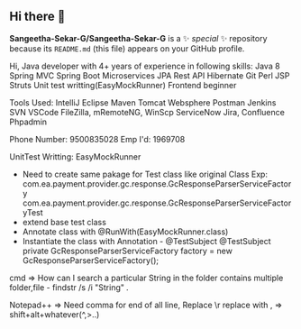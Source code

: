 ## Hi there 👋

**Sangeetha-Sekar-G/Sangeetha-Sekar-G** is a ✨ _special_ ✨ repository because its `README.md` (this file) appears on your GitHub profile.


Hi, Java developer with 4+ years of experience in following skills:
Java 8
Spring MVC
Spring Boot
Microservices
JPA
Rest API
Hibernate
Git
Perl
JSP
Struts
Unit test writting(EasyMockRunner)
Frontend beginner

Tools Used:
IntelliJ
Eclipse
Maven
Tomcat
Websphere
Postman
Jenkins
SVN
VSCode
FileZilla, mRemoteNG, WinScp
ServiceNow
Jira, Confluence
Phpadmin

Phone Number: 9500835028
Emp I'd: 1969708



UnitTest Writting: EasyMockRunner
- Need to create same pakage for Test class like original Class
Exp:
com.ea.payment.provider.gc.response.GcResponseParserServiceFactory
com.ea.payment.provider.gc.response.GcResponseParserServiceFactoryTest
- extend base test class 
- Annotate class with @RunWith(EasyMockRunner.class)
- Instantiate the class with Annotation - @TestSubject
	@TestSubject
    private GcResponseParserServiceFactory factory = new GcResponseParserServiceFactory();

cmd
=> How can I search a particular String in the folder contains multiple folder,file - findstr /s /i "String" *.*

Notepad++
=> Need comma for end of all line, Replace \r replace with ,
=> shift+alt+whatever(^,>..)

